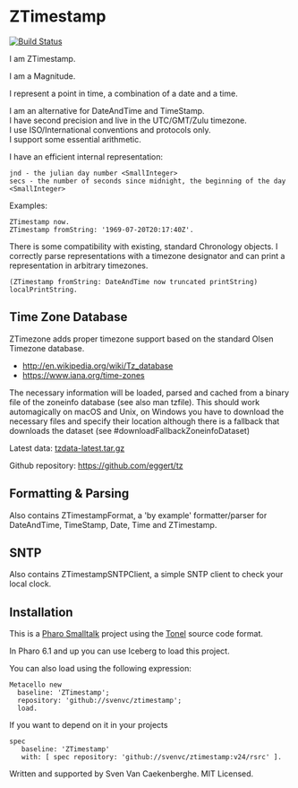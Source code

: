 # ZTimestamp

[![Build Status](https://travis-ci.org/svenvc/ztimestamp.svg?branch=master)](https://travis-ci.org/svenvc/ztimestamp)

I am ZTimestamp.


I am a Magnitude.


I represent a point in time, a combination of a date and a time.


I am an alternative for DateAndTime and TimeStamp.  
I have second precision and live in the UTC/GMT/Zulu timezone.  
I use ISO/International conventions and protocols only.   
I support some essential arithmetic.  

I have an efficient internal representation:

	jnd - the julian day number <SmallInteger>
	secs - the number of seconds since midnight, the beginning of the day <SmallInteger>

Examples:

	ZTimestamp now.
	ZTimestamp fromString: '1969-07-20T20:17:40Z'.

There is some compatibility with existing, standard Chronology objects.
I correctly parse representations with a timezone designator
and can print a representation in arbitrary timezones. 

	(ZTimestamp fromString: DateAndTime now truncated printString) localPrintString.


## Time Zone Database

ZTimezone adds proper timezone support based on the standard Olsen Timezone database. 

- http://en.wikipedia.org/wiki/Tz_database
- https://www.iana.org/time-zones

The necessary information will be loaded, parsed and cached from a binary file of the zoneinfo database (see also man tzfile). This should work automagically on macOS and Unix, on Windows you have to download the necessary files and specify their location although there is a fallback that downloads the dataset (see #downloadFallbackZoneinfoDataset)

Latest data: [tzdata-latest.tar.gz](https://www.iana.org/time-zones/repository/tzdata-latest.tar.gz)

Github repository: https://github.com/eggert/tz


## Formatting & Parsing

Also contains ZTimestampFormat, a 'by example' formatter/parser for DateAndTime, TimeStamp, Date, Time and ZTimestamp.


## SNTP

Also contains ZTimestampSNTPClient, a simple SNTP client to check your local clock.


## Installation

This is a [Pharo Smalltalk](http://wwww.pharo.st) project 
using the [Tonel](https://github.com/pharo-vcs/tonel) source code format.

In Pharo 6.1 and up you can use Iceberg to load this project.

You can also load using the following expression:

    Metacello new
      baseline: 'ZTimestamp';
      repository: 'github://svenvc/ztimestamp';
      load.
      
If you want to depend on it in your projects

```
spec 
   baseline: 'ZTimestamp' 
   with: [ spec repository: 'github://svenvc/ztimestamp:v24/rsrc' ].
```

Written and supported by Sven Van Caekenberghe. MIT Licensed.
